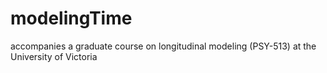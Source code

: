 modelingTime
============

accompanies a graduate course on longitudinal modeling (PSY-513) at the University of Victoria
